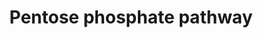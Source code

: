 ---
authors:
- ReactomeTeam
description: The pentose phosphate pathway is responsible for the generation of a
  substantial fraction of the cytoplasmic NADPH required for biosynthetic reactions,
  and for the generation of ribose 5-phosphate for nucleotide synthesis. Although
  the pentose phosphate pathway and glycolysis are distinct, they involve three common
  intermediates, glucose 6-phosphate, glyceraldehyde 3-phosphate, and fructose 6-phosphate,
  so the two pathways are interconnected. The pentose phosphate pathway consists of
  eight reactions:1. Conversion glucose 6-phosphate to D-glucono-1,5-lactone 6-phosphate,
  with the formation of NADPH; 2. Conversion of D-glucono-1,5-lactone 6-phosphate
  to 6-phospho-D-gluconate; 3. Conversion of 6-phospho-D-gluconate to ribulose 5-phosphate,
  with the formation of NADPH; 4. Conversion of ribulose 5-phosphate to xylulose 5-phosphate;
  5. Conversion of ribulose 5-phosphate to ribose 5-phosphate; 6. Rearrangement of
  ribose 5-phosphate and xylulose 5-phosphate to form sedoheptulose 7-phosphate and
  glyceraldehyde 3-phosphate; 7. Rearrangement of sedoheptulose 7-phosphate and glyceraldehyde
  3-phosphate to form erythrose  4-phosphate and fructose 6-phosphate; and 8. Rearrangement
  of xylulose 5-phosphate and erythrose 4-phosphate to form glyceraldehyde 3-phosphate
  and fructose-6-phosphate.<P>The oxidative branch of the pentose phosphate pathway,
  reactions 1-3, generates NADPH and pentose 5-phosphate. The non-oxidative branch
  of the pathway, reactions 4-8, converts pentose 5-phosphate to other sugars.<P>The
  overall pathway can operate to generate only NADPH (glucose 6-phosphate is converted
  to pentose 5-phosphates, which are directed to the synthesis of fructose 6-phosphate
  and glyceraldehyde 3-phosphate, which in turn are converted back to glucose 6-phosphate).
  The reactions of the non-oxidative branch can operate to generate net amounts of
  ribose 5-phosphate with no production of NADPH.  Net flux through this network of
  reactions appears to depend on the metabolic state of the cell and the nature of
  the biosynthetic reactions underway (Casazza and Veech 1987).<p>G6PD, the enzyme
  that catalyzes the first reaction of the pathway, is more extensively mutated in
  human populations than any other enzyme, pehaps because these mutant alleles confer
  malaria resistance (Luzzatto and Afolayan 1968). Mutations affecting other parts
  of the pathway are rare, though several have been described and studies of their
  effects have contributed to our understanding of the normal flux of metabolites
  through this network of reactions (Wamelink et al. 2008).  View original pathway
  at [http://www.reactome.org/PathwayBrowser/#DIAGRAM=71336 Reactome].
last-edited: 2021-01-25
organisms:
- Homo sapiens
redirect_from:
- /index.php/Pathway:WP4050
- /instance/WP4050
schema-jsonld:
- '@context': https://schema.org/
  '@id': https://wikipathways.github.io/pathways/WP4050.html
  '@type': Dataset
  creator:
    '@type': Organization
    name: WikiPathways
  description: The pentose phosphate pathway is responsible for the generation of
    a substantial fraction of the cytoplasmic NADPH required for biosynthetic reactions,
    and for the generation of ribose 5-phosphate for nucleotide synthesis. Although
    the pentose phosphate pathway and glycolysis are distinct, they involve three
    common intermediates, glucose 6-phosphate, glyceraldehyde 3-phosphate, and fructose
    6-phosphate, so the two pathways are interconnected. The pentose phosphate pathway
    consists of eight reactions:1. Conversion glucose 6-phosphate to D-glucono-1,5-lactone
    6-phosphate, with the formation of NADPH; 2. Conversion of D-glucono-1,5-lactone
    6-phosphate to 6-phospho-D-gluconate; 3. Conversion of 6-phospho-D-gluconate to
    ribulose 5-phosphate, with the formation of NADPH; 4. Conversion of ribulose 5-phosphate
    to xylulose 5-phosphate; 5. Conversion of ribulose 5-phosphate to ribose 5-phosphate;
    6. Rearrangement of ribose 5-phosphate and xylulose 5-phosphate to form sedoheptulose
    7-phosphate and glyceraldehyde 3-phosphate; 7. Rearrangement of sedoheptulose
    7-phosphate and glyceraldehyde 3-phosphate to form erythrose  4-phosphate and
    fructose 6-phosphate; and 8. Rearrangement of xylulose 5-phosphate and erythrose
    4-phosphate to form glyceraldehyde 3-phosphate and fructose-6-phosphate.<P>The
    oxidative branch of the pentose phosphate pathway, reactions 1-3, generates NADPH
    and pentose 5-phosphate. The non-oxidative branch of the pathway, reactions 4-8,
    converts pentose 5-phosphate to other sugars.<P>The overall pathway can operate
    to generate only NADPH (glucose 6-phosphate is converted to pentose 5-phosphates,
    which are directed to the synthesis of fructose 6-phosphate and glyceraldehyde
    3-phosphate, which in turn are converted back to glucose 6-phosphate). The reactions
    of the non-oxidative branch can operate to generate net amounts of ribose 5-phosphate
    with no production of NADPH.  Net flux through this network of reactions appears
    to depend on the metabolic state of the cell and the nature of the biosynthetic
    reactions underway (Casazza and Veech 1987).<p>G6PD, the enzyme that catalyzes
    the first reaction of the pathway, is more extensively mutated in human populations
    than any other enzyme, pehaps because these mutant alleles confer malaria resistance
    (Luzzatto and Afolayan 1968). Mutations affecting other parts of the pathway are
    rare, though several have been described and studies of their effects have contributed
    to our understanding of the normal flux of metabolites through this network of
    reactions (Wamelink et al. 2008).  View original pathway at [http://www.reactome.org/PathwayBrowser/#DIAGRAM=71336
    Reactome].
  keywords:
  - SHPK
  - Sedo
  - SH7P
  - H+
  - tetramer
  - RPE:Fe2+ dimers
  - PRPP
  - dimer
  - 'TALDO1 '
  - D-ribose
  - AMP
  - 'ThDP '
  - H2O
  - DERA
  - RPIA
  - Mg2+
  - dATP
  - NADP+
  - 'PGD '
  - 'PRPS1 '
  - PRPS1 dimer
  - dR5P
  - GA3P
  - 'PRPS1L1 '
  - PGD dimer
  - CH3CHO
  - ATP
  - CO2
  - 'RPE '
  - Pi
  - 'NADP+ '
  - Fru(6)P
  - E4P
  - ADP
  - PRPS2 dimer, PRPS1L
  - 'Fe2+ '
  - R1P
  - PGLS
  - 'Mg2+ '
  - RBKS
  - TALDO1 dimer
  - 'RPEL1 '
  - TKT dimer
  - RU5P
  - 5'-monophosphate
  - dR1P
  - XY5P
  - D-Glucono-1,5-lactone 6-phosphate
  - 2'-deoxyadenosine
  - 'G6PD '
  - PDG
  - NADPH
  - 'TKT '
  - 'PGM2 '
  - PGM2:Mg2+
  - R5P
  - 'PRPS2 '
  - G6PD dimer and
  - G6P
  license: CC0
  name: Pentose phosphate pathway
seo: CreativeWork
title: Pentose phosphate pathway
wpid: WP4050
---